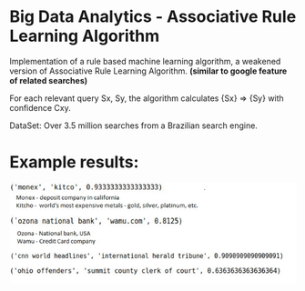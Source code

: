 # Big Data Analytics - Associative Rule Learning Algorithm

Implementation of a rule based machine learning algorithm, a weakened version of Associative Rule Learning Algorithm.
<b>(similar to google feature of related searches)</b>

For each relevant query Sx, Sy, the algorithm calculates {Sx} => {Sy} with confidence Cxy.

DataSet: Over 3.5 million searches from a Brazilian search engine.

# Example results:

![](Examples.jpg)

